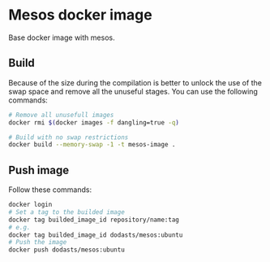 # Mesos docker image

Base docker image with mesos.

## Build

Because of the size during the compilation is better to unlock the use of the swap space and remove all the unuseful stages. You can use the following commands:

```bash
# Remove all unusefull images
docker rmi $(docker images -f dangling=true -q)

# Build with no swap restrictions
docker build --memory-swap -1 -t mesos-image .
```

## Push image

Follow these commands:

```bash
docker login
# Set a tag to the builded image
docker tag builded_image_id repository/name:tag
# e.g.
docker tag builded_image_id dodasts/mesos:ubuntu
# Push the image
docker push dodasts/mesos:ubuntu
```